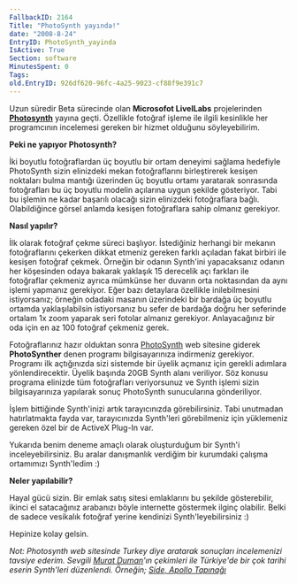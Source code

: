 ```yaml
---
FallbackID: 2164
Title: "PhotoSynth yayında!"
date: "2008-8-24"
EntryID: PhotoSynth_yayinda
IsActive: True
Section: software
MinutesSpent: 0
Tags: 
old.EntryID: 926df620-96fc-4a25-9023-cf88f9e391c7
---
```

Uzun süredir Beta sürecinde olan **Microsofot LivelLabs** projelerinden
**[Photosynth](http://photosynth.net/Default.aspx)** yayına geçti.
Özellikle fotoğraf işleme ile ilgili kesinlikle her programcının
incelemesi gereken bir hizmet olduğunu söyleyebilirim.

**Peki ne yapıyor Photosynth?**

İki boyutlu fotoğraflardan üç boyutlu bir ortam deneyimi sağlama
hedefiyle PhotoSynth sizin elinizdeki mekan fotoğraflarını birleştirerek
kesişen noktaları bulma mantığı üzerinden üç boyutlu ortamı yaratarak
sonrasında fotoğrafları bu üç boyutlu modelin açılarına uygun şekilde
gösteriyor. Tabi bu işlemin ne kadar başarılı olacağı sizin elinizdeki
fotoğraflara bağlı. Olabildiğince görsel anlamda kesişen fotoğraflara
sahip olmanız gerekiyor.

**Nasıl yapılır?**

İlk olarak fotoğraf çekme süreci başlıyor. İstediğiniz herhangi bir
mekanın fotoğraflarını çekerken dikkat etmeniz gereken farklı açıladan
fakat birbiri ile kesişen fotoğraf çekmek. Örneğin bir odanın Synth'ini
yapacaksanız odanın her köşesinden odaya bakarak yaklaşık 15 derecelik
açı farkları ile fotoğraflar çekmeniz ayrıca mümkünse her duvarın orta
noktasından da aynı işlemi yapmanız gerekiyor. Eğer bazı detaylara
özellikle inilebilmesini istiyorsanız; örneğin odadaki masanın
üzerindeki bir bardağa üç boyutlu ortamda yaklaşılabilsin istiyorsanız
bu sefer de bardağa doğru her seferinde ortalam 1x zoom yaparak seri
fotolar almanız gerekiyor. Anlayacağınız bir oda için en az 100 fotoğraf
çekmeniz gerek.

Fotoğraflarınız hazır olduktan sonra
[PhotoSynth](http://photosynth.net/Default.aspx) web sitesine giderek
**PhotoSynther** denen programı bilgisayarınıza indirmeniz gerekiyor.
Programı ilk açtığınızda sizi sistemde bir üyelik açmanız için gerekli
adımlara yönlendirecektir. Üyelik başında 20GB Synth alanı veriliyor.
Söz konusu programa elinizde tüm fotoğrafları veriyorsunuz ve Synth
işlemi sizin bilgisayarınıza yapılarak sonuç PhotoSynth sunucularına
gönderiliyor.

İşlem bittiğinde Synth'inizi artık tarayıcınızda görebilirsiniz. Tabi
unutmadan hatırlatmakta fayda var, tarayıcınızda Synth'leri görebilmeniz
için yüklemeniz gereken özel bir de ActiveX Plug-In var.

Yukarıda benim deneme amaçlı olarak oluşturduğum bir Synth'i
inceleyebilirsiniz. Bu aralar danışmanlık verdiğim bir kurumdaki çalışma
ortamımızı Synth'ledim :)

**Neler yapılabilir?**

Hayal gücü sizin. Bir emlak satış sitesi emlaklarını bu şekilde
gösterebilir, ikinci el satacağınız arabanızı böyle internette göstermek
ilginç olabilir. Belki de sadece vesikalık fotoğraf yerine kendinizi
Synth'leyebilirsiniz :)

Hepinize kolay gelsin.

*Not: Photosynth web sitesinde Turkey diye aratarak sonuçları
incelemenizi tavsiye ederim. Sevgili* [*Murat
Duman*](http://www.muratduman.net)*'ın çekimleri ile Türkiye'de bir çok
tarihi eserin Synth'leri düzenlendi. Örneğin;* [*Side, Apollo
Tapınağı*](http://photosynth.net/view.aspx?cid=f4df7000-d093-4564-8882-1f831357049a)


